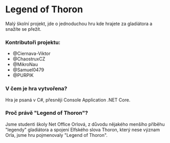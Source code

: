 # Legend of Thoron
  Malý školní projekt, jde o jednoduchou hru kde hrajete za gladiátora a snažíte se přežít.

### Kontributoři projektu:
  - @Ciernava-Viktor
  - @ChaostruxCZ
  - @MikroNau
  - @Samuel0479
  - @PURPIK
  
### V čem je hra vytvořena?
  Hra je psaná v C#, přesněji Console Application .NET Core.
  
### Proč právě "Legend of Thoron"?
  Jsme studenti školy Net Office Orlová, z důvodu nějakého menšího příběhu "legendy" gladiátora a spojení Elfského slova Thoron, který nese význam Orla, jsme hru pojmenovaly "Legend of Thoron". 

